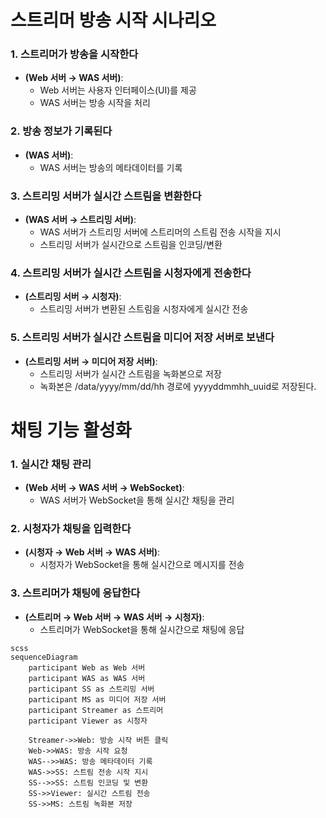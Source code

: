 # 스트리머 방송 시작 시나리오

### 1. 스트리머가 방송을 시작한다 
- **(Web 서버 → WAS 서버)**:
  - Web 서버는 사용자 인터페이스(UI)를 제공
  - WAS 서버는 방송 시작을 처리

### 2. 방송 정보가 기록된다 
- **(WAS 서버)**:
  - WAS 서버는 방송의 메타데이터를 기록

### 3. 스트리밍 서버가 실시간 스트림을 변환한다
- **(WAS 서버 → 스트리밍 서버)**:
  - WAS 서버가 스트리밍 서버에 스트리머의 스트림 전송 시작을 지시
  - 스트리밍 서버가 실시간으로 스트림을 인코딩/변환

### 4. 스트리밍 서버가 실시간 스트림을 시청자에게 전송한다 
- **(스트리밍 서버 → 시청자)**:
  - 스트리밍 서버가 변환된 스트림을 시청자에게 실시간 전송

### 5. 스트리밍 서버가 실시간 스트림을 미디어 저장 서버로 보낸다 
- **(스트리밍 서버 → 미디어 저장 서버)**:
  - 스트리밍 서버가 실시간 스트림을 녹화본으로 저장
  -  녹화본은 /data/yyyy/mm/dd/hh 경로에 yyyyddmmhh_uuid로 저장된다.
# 채팅 기능 활성화

### 1. 실시간 채팅 관리 
- **(Web 서버 → WAS 서버 → WebSocket)**:
  - WAS 서버가 WebSocket을 통해 실시간 채팅을 관리

### 2. 시청자가 채팅을 입력한다 
- **(시청자 → Web 서버 → WAS 서버)**:
  - 시청자가 WebSocket을 통해 실시간으로 메시지를 전송

### 3. 스트리머가 채팅에 응답한다 
- **(스트리머 → Web 서버 → WAS 서버 → 시청자)**:
  - 스트리머가 WebSocket을 통해 실시간으로 채팅에 응답

```
scss
sequenceDiagram
    participant Web as Web 서버
    participant WAS as WAS 서버
    participant SS as 스트리밍 서버
    participant MS as 미디어 저장 서버
    participant Streamer as 스트리머
    participant Viewer as 시청자

    Streamer->>Web: 방송 시작 버튼 클릭
    Web->>WAS: 방송 시작 요청
    WAS-->>WAS: 방송 메타데이터 기록
    WAS->>SS: 스트림 전송 시작 지시
    SS-->>SS: 스트림 인코딩 및 변환
    SS->>Viewer: 실시간 스트림 전송
    SS->>MS: 스트림 녹화본 저장
```
